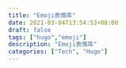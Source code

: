 ```yaml
---
title: "Emoji表情库"
date: 2021-03-04T13:54:53+08:00
draft: false
tags: ["hugo","emoji"]
description: "Emoji表情库"
categories: ["Tech", "Hugo"]
---
```


